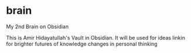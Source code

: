 # brain
My 2nd Brain on Obsidian

This is Amir Hidayatullah's Vault in Obsidian. It will be used for ideas linkin for brighter futures of knowledge changes in personal thinking
